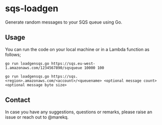 sqs-loadgen
===========

Generate random messages to your SQS queue using Go. 


Usage
-----

You can run the code on your local machine or in a Lambda function as follows;

```
go run loadgensqs.go https://sqs.eu-west-1.amazonaws.com/1234567890/sqsqueue 10000 100
```


```
go run loadgensqs.go https://sqs.<region>.amazonaws.com/<account>/<queuename> <optional message count> <optional message byte size>
```


Contact
-------

In case you have any suggestions, questions or remarks, please raise an issue or reach out to @marekq.
